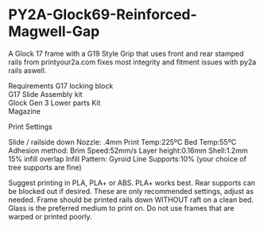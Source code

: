 # PY2A-Glock69-Reinforced-Magwell-Gap

A Glock 17 frame with a G19 Style Grip that uses front and rear stamped rails from printyour2a.com fixes most integrity and fitment issues with py2a rails aswell.

Requirements
G17 locking block  
G17 Slide Assembly kit  
Glock Gen 3 Lower parts Kit  
Magazine  

Print Settings

Slide / railside down
Nozzle: .4mm
Print Temp:225ºC
Bed Temp:55ºC
Adhesion method: Brim
Speed:52mm/s
Layer height:0.16mm
Shell:1.2mm
15% infill overlap
Infill Pattern: Gyroid
Line Supports:10% (your choice of tree supports are fine)

Suggest printing in PLA, PLA+ or ABS. PLA+ works best. Rear supports can be blocked out if desired. These are only recommended settings, adjust as needed. Frame should be printed rails down WITHOUT raft on a clean bed. Glass is the preferred medium to print on. Do not use frames that are warped or printed poorly.
